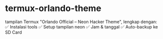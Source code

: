 # termux-orlando-theme
tampilan Termux "Orlando Official – Neon Hacker Theme", 
lengkap dengan:  
✅ Instalasi tools 
✅ Setup tampilan neon 
✅ Jam &amp; tanggal 
✅ Auto-backup ke SD Card
